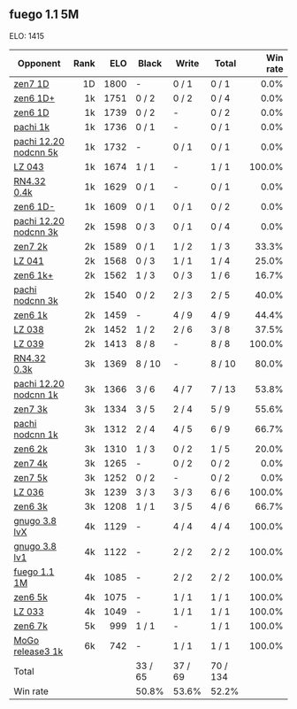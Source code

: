 ## fuego 1.1 5M ##

ELO: 1415

Opponent | Rank | ELO | Black | Write | Total | Win rate
---------|-----:|----:|-------|-------|-------|-------:
[zen7 1D](zen7%201D.md) | 1D | 1800 | - | 0 / 1 | 0 / 1 | 0.0%
[zen6 1D+](zen6%201D+.md) | 1k | 1751 | 0 / 2 | 0 / 2 | 0 / 4 | 0.0%
[zen6 1D](zen6%201D.md) | 1k | 1739 | 0 / 2 | - | 0 / 2 | 0.0%
[pachi 1k](pachi%201k.md) | 1k | 1736 | 0 / 1 | - | 0 / 1 | 0.0%
[pachi 12.20 nodcnn 5k](pachi%2012.20%20nodcnn%205k.md) | 1k | 1732 | - | 0 / 1 | 0 / 1 | 0.0%
[LZ 043](LZ%20043.md) | 1k | 1674 | 1 / 1 | - | 1 / 1 | 100.0%
[RN4.32 0.4k](RN4.32%200.4k.md) | 1k | 1629 | 0 / 1 | - | 0 / 1 | 0.0%
[zen6 1D-](zen6%201D-.md) | 1k | 1609 | 0 / 1 | 0 / 1 | 0 / 2 | 0.0%
[pachi 12.20 nodcnn 3k](pachi%2012.20%20nodcnn%203k.md) | 2k | 1598 | 0 / 3 | 0 / 1 | 0 / 4 | 0.0%
[zen7 2k](zen7%202k.md) | 2k | 1589 | 0 / 1 | 1 / 2 | 1 / 3 | 33.3%
[LZ 041](LZ%20041.md) | 2k | 1568 | 0 / 3 | 1 / 1 | 1 / 4 | 25.0%
[zen6 1k+](zen6%201k+.md) | 2k | 1562 | 1 / 3 | 0 / 3 | 1 / 6 | 16.7%
[pachi nodcnn 3k](pachi%20nodcnn%203k.md) | 2k | 1540 | 0 / 2 | 2 / 3 | 2 / 5 | 40.0%
[zen6 1k](zen6%201k.md) | 2k | 1459 | - | 4 / 9 | 4 / 9 | 44.4%
[LZ 038](LZ%20038.md) | 2k | 1452 | 1 / 2 | 2 / 6 | 3 / 8 | 37.5%
[LZ 039](LZ%20039.md) | 2k | 1413 | 8 / 8 | - | 8 / 8 | 100.0%
[RN4.32 0.3k](RN4.32%200.3k.md) | 3k | 1369 | 8 / 10 | - | 8 / 10 | 80.0%
[pachi 12.20 nodcnn 1k](pachi%2012.20%20nodcnn%201k.md) | 3k | 1366 | 3 / 6 | 4 / 7 | 7 / 13 | 53.8%
[zen7 3k](zen7%203k.md) | 3k | 1334 | 3 / 5 | 2 / 4 | 5 / 9 | 55.6%
[pachi nodcnn 1k](pachi%20nodcnn%201k.md) | 3k | 1312 | 2 / 4 | 4 / 5 | 6 / 9 | 66.7%
[zen6 2k](zen6%202k.md) | 3k | 1310 | 1 / 3 | 0 / 2 | 1 / 5 | 20.0%
[zen7 4k](zen7%204k.md) | 3k | 1265 | - | 0 / 2 | 0 / 2 | 0.0%
[zen7 5k](zen7%205k.md) | 3k | 1252 | 0 / 2 | - | 0 / 2 | 0.0%
[LZ 036](LZ%20036.md) | 3k | 1239 | 3 / 3 | 3 / 3 | 6 / 6 | 100.0%
[zen6 3k](zen6%203k.md) | 3k | 1208 | 1 / 1 | 3 / 5 | 4 / 6 | 66.7%
[gnugo 3.8 lvX](gnugo%203.8%20lvX.md) | 4k | 1129 | - | 4 / 4 | 4 / 4 | 100.0%
[gnugo 3.8 lv1](gnugo%203.8%20lv1.md) | 4k | 1122 | - | 2 / 2 | 2 / 2 | 100.0%
[fuego 1.1 1M](fuego%201.1%201M.md) | 4k | 1085 | - | 2 / 2 | 2 / 2 | 100.0%
[zen6 5k](zen6%205k.md) | 4k | 1075 | - | 1 / 1 | 1 / 1 | 100.0%
[LZ 033](LZ%20033.md) | 4k | 1049 | - | 1 / 1 | 1 / 1 | 100.0%
[zen6 7k](zen6%207k.md) | 5k | 999 | 1 / 1 | - | 1 / 1 | 100.0%
[MoGo release3 1k](MoGo%20release3%201k.md) | 6k | 742 | - | 1 / 1 | 1 / 1 | 100.0%
Total | | | 33 / 65 | 37 / 69 | 70 / 134 | 
Win rate| | | 50.8% | 53.6% | 52.2% | 
